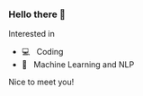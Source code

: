 <!-- <img align="right" src="https://github-readme-stats.vercel.app/api?username=marzi-heidari&show_icons=true&hide_title=true&theme=dark" /> -->

### Hello there 👋


Interested in
- 💻 &nbsp; Coding
- 🤖 &nbsp; Machine Learning and NLP

Nice to meet you!
